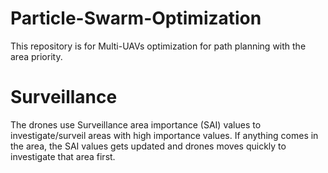 # Particle-Swarm-Optimization
This repository is for Multi-UAVs optimization for path planning with the area priority.

# Surveillance 
The drones use Surveillance area importance (SAI) values to investigate/surveil areas with high importance values. If anything comes in the area, the SAI values gets updated and drones moves quickly to investigate that area first. 
